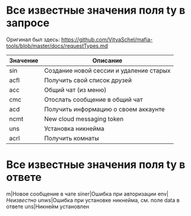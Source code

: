 # Все известные значения поля ty в запросе

Оригинал был здесь: <https://github.com/VityaSchel/mafia-tools/blob/master/docs/requestTypes.md>

Значение|Описание
-|-
sin|Создание новой сессии и удаление старых
acfl|Получить свой список друзей
acc|Общий чат (из меню)
cmc|Отослать сообщение в общий чат
acd|Получить информацию о своем аккаунте
ncmt|New cloud messaging token
uns|Установка никнейма
acrl|Получить комнаты


# Все известные значения поля ty в ответе
m|Новое сообщение в чате
siner|Ошибка при авторизации
env|*Неизвестно*
unws|Ошибка при установке никнейма, см. поле data в ответе
uns|Никнейм установлен